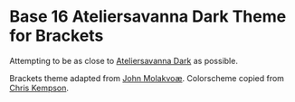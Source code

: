 Base 16 Ateliersavanna Dark Theme for Brackets
============================

Attempting to be as close to [Ateliersavanna Dark](http://chriskempson.github.io/base16/#ateliersavanna) as possible.

Brackets theme adapted from [John Molakvoæ](https://github.com/skjnldsv/default-dark).
Colorscheme copied from [Chris Kempson](http://chriskempson.com).
